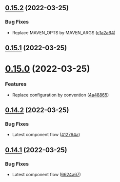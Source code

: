 ## [0.15.2](https://github.com/CleverShuttle/gh-reusable-workflows/compare/v0.15.1...v0.15.2) (2022-03-25)


### Bug Fixes

* Replace MAVEN_OPTS by MAVEN_ARGS ([c1a2a64](https://github.com/CleverShuttle/gh-reusable-workflows/commit/c1a2a649a7487469b654417569f781e6e9964cec))



## [0.15.1](https://github.com/CleverShuttle/gh-reusable-workflows/compare/v0.15.0...v0.15.1) (2022-03-25)



# [0.15.0](https://github.com/CleverShuttle/gh-reusable-workflows/compare/v0.14.2...v0.15.0) (2022-03-25)


### Features

* Replace configuration by convention ([4a48865](https://github.com/CleverShuttle/gh-reusable-workflows/commit/4a4886568548106f60ea73cbc1f18ed72bf7a33f))



## [0.14.2](https://github.com/CleverShuttle/gh-reusable-workflows/compare/v0.14.1...v0.14.2) (2022-03-25)


### Bug Fixes

* Latest component flow ([412764a](https://github.com/CleverShuttle/gh-reusable-workflows/commit/412764a7b165e0db303184a34a687be751f8a4ca))



## [0.14.1](https://github.com/CleverShuttle/gh-reusable-workflows/compare/v0.14.0...v0.14.1) (2022-03-25)


### Bug Fixes

* Latest component flow ([6624a67](https://github.com/CleverShuttle/gh-reusable-workflows/commit/6624a675998d7b8020f3b1f87b99fc2fc5c831a6))



